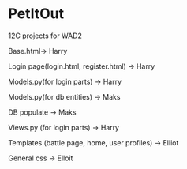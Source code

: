 # PetItOut
12C projects for WAD2

Base.html-> Harry

Login page(login.html, register.html) -> Harry

Models.py(for login parts) -> Harry

Models.py(for db entities) -> Maks

DB populate -> Maks

Views.py (for login parts) -> Harry

Templates (battle page, home, user profiles) -> Elliot

General css -> Elloit
